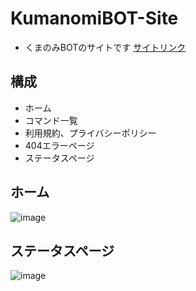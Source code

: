 # KumanomiBOT-Site
- くまのみBOTのサイトです
[サイトリンク](https://veda00133912.github.io/kumanomi-site/)
## 構成
- ホーム
- コマンド一覧
- 利用規約、プライバシーポリシー
- 404エラーページ
- ステータスページ

## ホーム
![image](https://github.com/user-attachments/assets/b8e7aa2f-511c-412b-9d1d-281872f86f78)

## ステータスページ
![image](https://github.com/user-attachments/assets/b76f20de-db6a-408b-9c27-1ecfbc85c63f)
